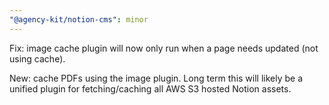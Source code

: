 ```yaml
---
"@agency-kit/notion-cms": minor
---
```


Fix: image cache plugin will now only run when a page needs updated (not using cache).

New: cache PDFs using the image plugin. Long term this will likely be a unified plugin for fetching/caching all AWS S3 hosted Notion assets.

